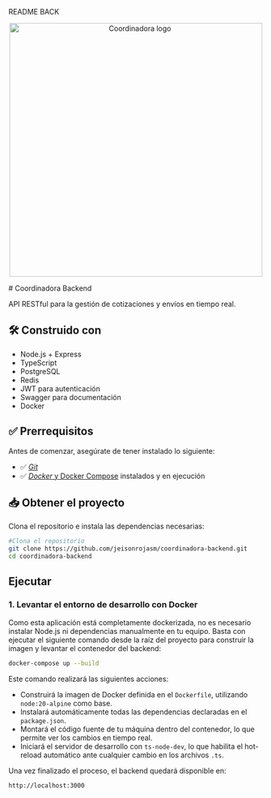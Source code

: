 README BACK

<p align="center">
  <img src="https://coordinadora.com/wp-content/uploads/2023/03/logo-coordinadora.svg" width="500" alt="Coordinadora logo" />
</p>
# Coordinadora Backend

API RESTful para la gestión de cotizaciones y envíos en tiempo real.

## 🛠️ Construido con
- Node.js + Express
- TypeScript
- PostgreSQL
- Redis
- JWT para autenticación
- Swagger para documentación
- Docker

## ✅ Prerrequisitos

Antes de comenzar, asegúrate de tener instalado lo siguiente:

- ✅ [*Git*](https://git-scm.com/)
- ✅ [*Docker* y Docker Compose](https://www.docker.com/get-started) instalados y en ejecución

## 📥 Obtener el proyecto

Clona el repositorio e instala las dependencias necesarias:

```bash
#Clona el repositorio
git clone https://github.com/jeisonrojasm/coordinadora-backend.git
cd coordinadora-backend
```

## Ejecutar
### 1. Levantar el entorno de desarrollo con Docker

Como esta aplicación está completamente dockerizada, no es necesario instalar Node.js ni dependencias manualmente en tu equipo. Basta con ejecutar el siguiente comando desde la raíz del proyecto para construir la imagen y levantar el contenedor del backend:

```bash
docker-compose up --build
```

Este comando realizará las siguientes acciones:
  - Construirá la imagen de Docker definida en el `Dockerfile`, utilizando `node:20-alpine` como base.
  - Instalará automáticamente todas las dependencias declaradas en el `package.json`.
  - Montará el código fuente de tu máquina dentro del contenedor, lo que permite ver los cambios en tiempo real.
  - Iniciará el servidor de desarrollo con `ts-node-dev`, lo que habilita el hot-reload automático ante cualquier cambio en los archivos `.ts`.

Una vez finalizado el proceso, el backend quedará disponible en:

```arduino
http://localhost:3000
```